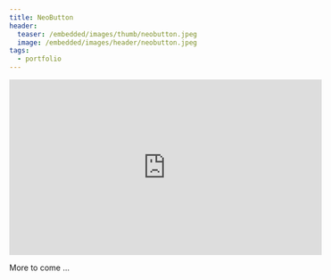 ```yaml
---
title: NeoButton
header:
  teaser: /embedded/images/thumb/neobutton.jpeg
  image: /embedded/images/header/neobutton.jpeg
tags:
  - portfolio
---
```


<iframe width="560" height="315" src="https://www.youtube.com/embed/ahHAJX9CMlI?rel=0" frameborder="0" allowfullscreen></iframe>

More to come ...
